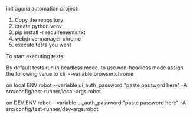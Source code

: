init agona automation project:
1. Copy the repository
2. create python venv
3. pip install -r requirements.txt
4. webdrivermanager chrome
5. execute tests you want

To start executing tests:

By default tests run in headless mode, to use non-headless mode assign the following value to cli:
--variable browser:chrome

on local ENV
robot --variable ui_auth_password:"paste password here" -A src/config/test-runner/local-args.robot

on DEV ENV
robot --variable ui_auth_password:"paste password here" -A src/config/test-runner/dev-args.robot